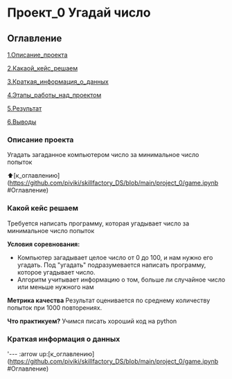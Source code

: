 # Проект_0 Угадай число

## Оглавление
[1.Описание_проекта](https://github.com/piviki/skillfactory_DS/blob/main/project_0/game.ipynb#inf)

[2.Какаой_кейс_решаем](https://github.com/piviki/skillfactory_DS/blob/main/project_0/game.ipynb#inf)

[3.Краткая_информация_о_данных](https://github.com/piviki/skillfactory_DS/blob/main/project_0/game.ipynb#inf)

[4.Этапы_работы_над_проектом](https://github.com/piviki/skillfactory_DS/blob/main/project_0/game.ipynb#inf)

[5.Результат](https://github.com/piviki/skillfactory_DS/blob/main/project_0/game.ipynb#inf)

[6.Выводы](https://github.com/piviki/skillfactory_DS/blob/main/project_0/game.ipynb#inf)

### Описание проекта
Угадать загаданное компьютером число за минимальное число попыток

:arrow_up:[к_оглавлению](https://github.com/piviki/skillfactory_DS/blob/main/project_0/game.ipynb #Оглавление)

### Какой кейс решаем
Требуется написать программу, которая угадывает число за минимальное число попыток

**Условия соревнования:**
- Компьютер загадывает целое число от 0 до 100, и нам нужно его угадать. Под "угадать" подразумевается написать программу, которое угадывает число.
- Алгоритм учитывает информацию о том, больше ли случайное число или меньше нужного нам

**Метрика качества**
Результат оценивается по среднему количеству попыток при 1000 повторениях.

**Что практикуем?**
Учимся писать хороший код на python

### Краткая информация о данных
'---
:arrow up:[к_оглавлению](https://github.com/piviki/skillfactory_DS/blob/main/project_0/game.ipynb #Оглавление)

